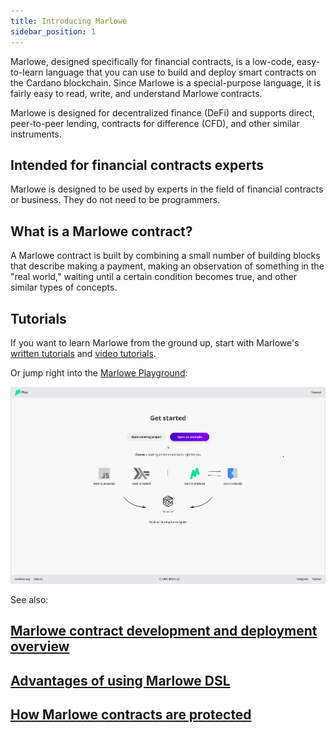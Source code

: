 ```yaml
---
title: Introducing Marlowe
sidebar_position: 1
---
```


Marlowe, designed specifically for financial contracts, is a low-code, easy-to-learn language that you can use to build and deploy smart contracts on the Cardano blockchain. Since Marlowe is a special-purpose language, it is fairly easy to read, write, and understand Marlowe contracts. 

Marlowe is designed for decentralized finance (DeFi) and supports direct, peer-to-peer lending, contracts for difference (CFD), and other similar instruments. 

## Intended for financial contracts experts

Marlowe is designed to be used by experts in the field of financial contracts or business. They do not need to be programmers. 

## What is a Marlowe contract? 

A Marlowe contract is built by combining a small number of building blocks that describe making a payment, making an observation of something in the "real world," waiting until a certain condition becomes true, and other similar types of concepts. 

## Tutorials

If you want to learn Marlowe from the ground up, start with Marlowe's [written tutorials](tutorials/tutorials-overview.md) and [video tutorials](tutorials/videos.md). 

Or jump right into the [Marlowe Playground](https://play.marlowe-finance.io): 

[![Marlowe Playground](../static/img/landing-page-example.png)](https://play.marlowe-finance.io)

See also: 

## [Marlowe contract development and deployment overview](development/deployment-overview.md)

## [Advantages of using Marlowe DSL](development/dsl.md)

## [How Marlowe contracts are protected](development/platform.md#how-marlowe-contracts-are-protected)
